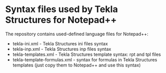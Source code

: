 # Syntax files used by Tekla Structures for Notepad++

The repository contains used-defined language files for Notepad++:
- tekla-ini.xml - Tekla Structures ini files syntax
- tekla-inp.xml - Tekla Structures inp files syntax
- tekla-templates.xml - Tekla Structures template syntax: rpt and tpl files
- tekla-template-formulas.xml - syntax for formulas in Tekla Structures templates (just copy them to Notepad++ and use this syntax)
